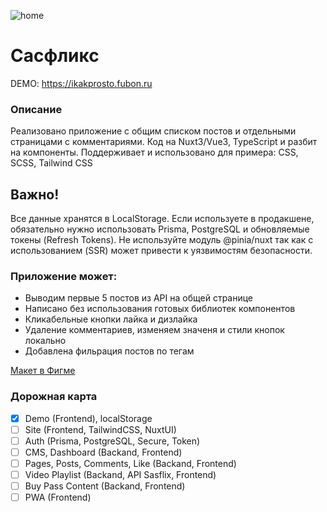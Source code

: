 ![home](https://github.com/user-attachments/assets/45ba7553-bb0d-4f53-986e-8506b5d69d76)

# Сасфликс

DEMO: https://ikakprosto.fubon.ru

### Описание

Реализовано приложение с общим списком постов и отдельными страницами с комментариями.
Код на Nuxt3/Vue3, TypeScript и разбит на компоненты.
Поддерживает и использовано для примера: CSS, SCSS, Tailwind CSS

## Важно!

Все данные хранятся в LocalStorage. Если используете в продакшене, обязательно нужно использовать Prisma, PostgreSQL и обновляемые токены (Refresh Tokens). Не используйте модуль @pinia/nuxt так как с использованием (SSR) может привести к уязвимостям безопасности.

### Приложение может:

- Выводим первые 5 постов из API на общей странице
- Написано без использования готовых библиотек компонентов
- Кликабельные кнопки лайка и дизлайка
- Удаление комментариев, изменяем значеня и стили кнопок локально
- Добавлена фильрация постов по тегам

[Макет в Фигме ](https://jobs.sasflix.ru/frontender/App-Template.fig)

### Дорожная карта

- [x] Demo (Frontend), localStorage
- [ ] Site (Frontend, TailwindCSS, NuxtUI)
- [ ] Auth (Prisma, PostgreSQL, Secure, Token)
- [ ] CMS, Dashboard (Backand, Frontend)
- [ ] Pages, Posts, Comments, Like (Backand, Frontend)
- [ ] Video Playlist (Backand, API Sasflix, Frontend)
- [ ] Buy Pass Content (Backand, Frontend)
- [ ] PWA (Frontend)

